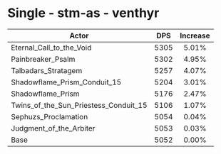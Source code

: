 # Single - stm-as - venthyr
| Actor | DPS | Increase |
|---|:---:|:---:|
|Eternal_Call_to_the_Void|5305|5.01%|
|Painbreaker_Psalm|5302|4.95%|
|Talbadars_Stratagem|5257|4.07%|
|Shadowflame_Prism_Conduit_15|5204|3.01%|
|Shadowflame_Prism|5176|2.47%|
|Twins_of_the_Sun_Priestess_Conduit_15|5106|1.07%|
|Sephuzs_Proclamation|5054|0.04%|
|Judgment_of_the_Arbiter|5053|0.03%|
|Base|5052|0.00%|
